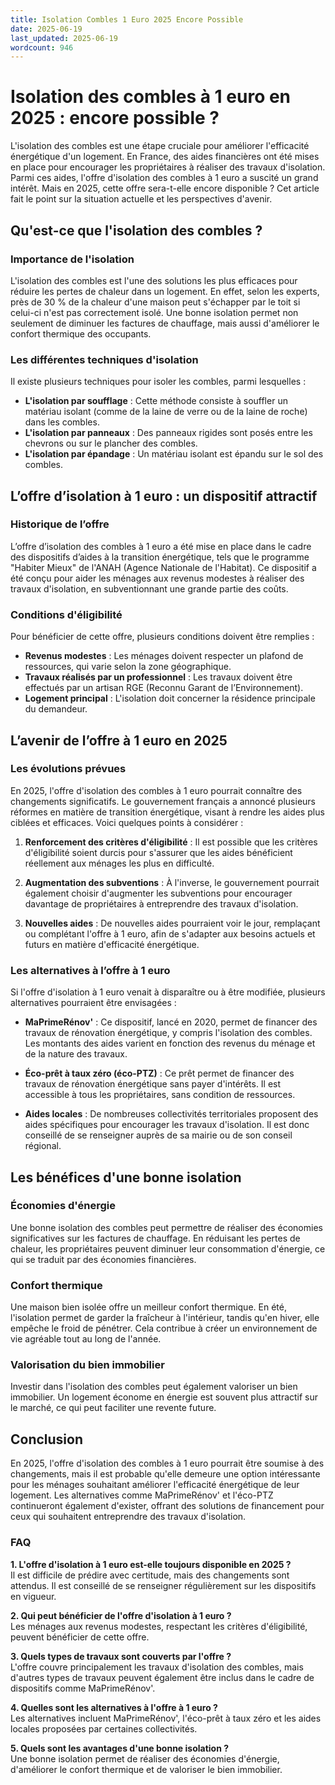 ```yaml
---
title: Isolation Combles 1 Euro 2025 Encore Possible
date: 2025-06-19
last_updated: 2025-06-19
wordcount: 946
---
```


# Isolation des combles à 1 euro en 2025 : encore possible ?

L'isolation des combles est une étape cruciale pour améliorer l'efficacité énergétique d'un logement. En France, des aides financières ont été mises en place pour encourager les propriétaires à réaliser des travaux d'isolation. Parmi ces aides, l'offre d'isolation des combles à 1 euro a suscité un grand intérêt. Mais en 2025, cette offre sera-t-elle encore disponible ? Cet article fait le point sur la situation actuelle et les perspectives d'avenir.

## Qu'est-ce que l'isolation des combles ?

### Importance de l'isolation

L'isolation des combles est l'une des solutions les plus efficaces pour réduire les pertes de chaleur dans un logement. En effet, selon les experts, près de 30 % de la chaleur d'une maison peut s'échapper par le toit si celui-ci n'est pas correctement isolé. Une bonne isolation permet non seulement de diminuer les factures de chauffage, mais aussi d'améliorer le confort thermique des occupants.

### Les différentes techniques d'isolation

Il existe plusieurs techniques pour isoler les combles, parmi lesquelles :

- **L'isolation par soufflage** : Cette méthode consiste à souffler un matériau isolant (comme de la laine de verre ou de la laine de roche) dans les combles.
- **L'isolation par panneaux** : Des panneaux rigides sont posés entre les chevrons ou sur le plancher des combles.
- **L'isolation par épandage** : Un matériau isolant est épandu sur le sol des combles.

## L’offre d’isolation à 1 euro : un dispositif attractif

### Historique de l’offre

L’offre d’isolation des combles à 1 euro a été mise en place dans le cadre des dispositifs d’aides à la transition énergétique, tels que le programme "Habiter Mieux" de l'ANAH (Agence Nationale de l'Habitat). Ce dispositif a été conçu pour aider les ménages aux revenus modestes à réaliser des travaux d'isolation, en subventionnant une grande partie des coûts.

### Conditions d'éligibilité

Pour bénéficier de cette offre, plusieurs conditions doivent être remplies :

- **Revenus modestes** : Les ménages doivent respecter un plafond de ressources, qui varie selon la zone géographique.
- **Travaux réalisés par un professionnel** : Les travaux doivent être effectués par un artisan RGE (Reconnu Garant de l’Environnement).
- **Logement principal** : L'isolation doit concerner la résidence principale du demandeur.

## L’avenir de l’offre à 1 euro en 2025

### Les évolutions prévues

En 2025, l'offre d'isolation des combles à 1 euro pourrait connaître des changements significatifs. Le gouvernement français a annoncé plusieurs réformes en matière de transition énergétique, visant à rendre les aides plus ciblées et efficaces. Voici quelques points à considérer :

1. **Renforcement des critères d'éligibilité** : Il est possible que les critères d'éligibilité soient durcis pour s'assurer que les aides bénéficient réellement aux ménages les plus en difficulté.
   
2. **Augmentation des subventions** : À l'inverse, le gouvernement pourrait également choisir d'augmenter les subventions pour encourager davantage de propriétaires à entreprendre des travaux d'isolation.

3. **Nouvelles aides** : De nouvelles aides pourraient voir le jour, remplaçant ou complétant l'offre à 1 euro, afin de s'adapter aux besoins actuels et futurs en matière d'efficacité énergétique.

### Les alternatives à l’offre à 1 euro

Si l'offre d'isolation à 1 euro venait à disparaître ou à être modifiée, plusieurs alternatives pourraient être envisagées :

- **MaPrimeRénov'** : Ce dispositif, lancé en 2020, permet de financer des travaux de rénovation énergétique, y compris l'isolation des combles. Les montants des aides varient en fonction des revenus du ménage et de la nature des travaux.
  
- **Éco-prêt à taux zéro (éco-PTZ)** : Ce prêt permet de financer des travaux de rénovation énergétique sans payer d'intérêts. Il est accessible à tous les propriétaires, sans condition de ressources.

- **Aides locales** : De nombreuses collectivités territoriales proposent des aides spécifiques pour encourager les travaux d'isolation. Il est donc conseillé de se renseigner auprès de sa mairie ou de son conseil régional.

## Les bénéfices d'une bonne isolation

### Économies d'énergie

Une bonne isolation des combles peut permettre de réaliser des économies significatives sur les factures de chauffage. En réduisant les pertes de chaleur, les propriétaires peuvent diminuer leur consommation d'énergie, ce qui se traduit par des économies financières.

### Confort thermique

Une maison bien isolée offre un meilleur confort thermique. En été, l'isolation permet de garder la fraîcheur à l'intérieur, tandis qu'en hiver, elle empêche le froid de pénétrer. Cela contribue à créer un environnement de vie agréable tout au long de l'année.

### Valorisation du bien immobilier

Investir dans l'isolation des combles peut également valoriser un bien immobilier. Un logement économe en énergie est souvent plus attractif sur le marché, ce qui peut faciliter une revente future.

## Conclusion

En 2025, l'offre d'isolation des combles à 1 euro pourrait être soumise à des changements, mais il est probable qu'elle demeure une option intéressante pour les ménages souhaitant améliorer l'efficacité énergétique de leur logement. Les alternatives comme MaPrimeRénov' et l'éco-PTZ continueront également d'exister, offrant des solutions de financement pour ceux qui souhaitent entreprendre des travaux d'isolation.

### FAQ

**1. L'offre d'isolation à 1 euro est-elle toujours disponible en 2025 ?**  
Il est difficile de prédire avec certitude, mais des changements sont attendus. Il est conseillé de se renseigner régulièrement sur les dispositifs en vigueur.

**2. Qui peut bénéficier de l'offre d'isolation à 1 euro ?**  
Les ménages aux revenus modestes, respectant les critères d'éligibilité, peuvent bénéficier de cette offre.

**3. Quels types de travaux sont couverts par l'offre ?**  
L'offre couvre principalement les travaux d'isolation des combles, mais d'autres types de travaux peuvent également être inclus dans le cadre de dispositifs comme MaPrimeRénov'.

**4. Quelles sont les alternatives à l'offre à 1 euro ?**  
Les alternatives incluent MaPrimeRénov', l'éco-prêt à taux zéro et les aides locales proposées par certaines collectivités.

**5. Quels sont les avantages d'une bonne isolation ?**  
Une bonne isolation permet de réaliser des économies d'énergie, d'améliorer le confort thermique et de valoriser le bien immobilier.
